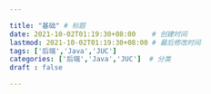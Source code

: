 ```yaml
---

title: "基础" # 标题
date: 2021-10-02T01:19:30+08:00    # 创建时间
lastmod: 2021-10-02T01:19:30+08:00 # 最后修改时间
tags: ['后端','Java','JUC']
categories: ['后端','Java','JUC']  # 分类
draft : false

---
```


## 




